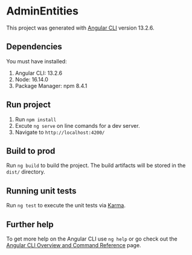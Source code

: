# AdminEntities

This project was generated with [Angular CLI](https://github.com/angular/angular-cli) version 13.2.6.

## Dependencies 
You must have installed:

1. Angular CLI: 13.2.6
2. Node: 16.14.0
3. Package Manager: npm 8.4.1

## Run project

1. Run `npm install` 
2. Excute `ng serve` on line comands for a dev server.
3. Navigate to `http://localhost:4200/` 


## Build to prod
Run `ng build` to build the project. The build artifacts will be stored in the `dist/` directory.


## Running unit tests

Run `ng test` to execute the unit tests via [Karma](https://karma-runner.github.io).

## Further help

To get more help on the Angular CLI use `ng help` or go check out the [Angular CLI Overview and Command Reference](https://angular.io/cli) page.

